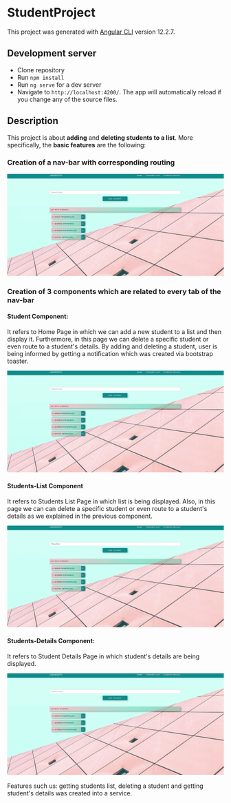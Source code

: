 # StudentProject

This project was generated with [Angular CLI](https://github.com/angular/angular-cli) version 12.2.7.


## Development server

- Clone repository 
- Run `npm install` 
- Run `ng serve` for a dev server
- Navigate to `http://localhost:4200/`. The app will automatically reload if you change any of the source files.

## Description

This project is about **adding** and **deleting students to a list**. 
More specifically, the **basic features** are the following:

### Creation of a nav-bar with corresponding routing

![](nav_bar.gif) 

### Creation of **3 components** which are related to every tab of the nav-bar

#### Student Component:
It refers to Home Page in which we can add a new student to a list and then display it. Furthermore,
in this page we can delete a specific student or even route to a student's details.
By adding and deleting a student, user is being informed by getting a notification which was created via 
bootstrap toaster.  
    
![](home.gif) 
    
#### Students-List Component
It refers to Students List Page in which list is being displayed. Also, in this page we can 
can delete a specific student or even route to a student's details as we explained in the previous component.
    
![](students_list.gif) 
     
#### Students-Details Component:
It refers to Student Details Page in which student's details are being displayed. 
    
![](students_details.gif) 
    
Features such us: getting students list, deleting a student and getting student's details was created into a service.
